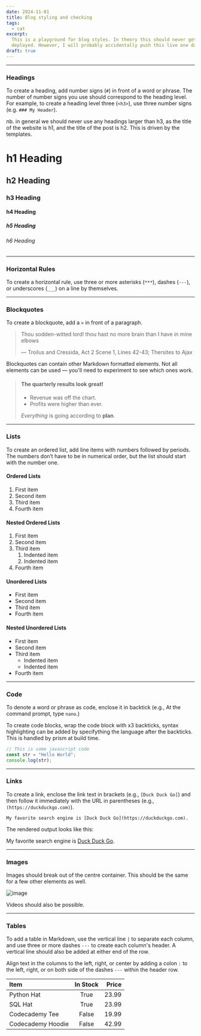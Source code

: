 ```yaml
---
date: 2024-11-01
title: Blog styling and checking
tags:
  - cat
excerpt:
  This is a playground for blog styles. In theory this should never get
  deployed. However, I will probably accidentally push this live one day.
draft: true
---
```


---

### Headings

To create a heading, add number signs (`#`) in front of a word or phrase. The
number of number signs you use should correspond to the heading level. For
example, to create a heading level three (`<h3>`), use three number signs (e.g.
`### My Header`).

nb. in general we should never use any headings larger than h3, as the title of
the website is h1, and the title of the post is h2. This is driven by the
templates.

# h1 Heading

## h2 Heading

### h3 Heading

#### h4 Heading

##### h5 Heading

###### h6 Heading

---

### Horizontal Rules

To create a horizontal rule, use three or more asterisks (`***`), dashes
(`---`), or underscores (`___`) on a line by themselves.

---

### Blockquotes

To create a blockquote, add a `>` in front of a paragraph.

> Thou sodden-witted lord! thou hast no more brain than I have in mine elbows
>
> — Troilus and Cressida, Act 2 Scene 1, Lines 42-43; Thersites to Ajax

Blockquotes can contain other Markdown formatted elements. Not all elements can
be used — you'll need to experiment to see which ones work.

> #### The quarterly results look great!
>
> - Revenue was off the chart.
> - Profits were higher than ever.
>
> _Everything_ is going according to **plan**.

---

### Lists

To create an ordered list, add line items with numbers followed by periods. The
numbers don’t have to be in numerical order, but the list should start with the
number one.

#### Ordered Lists

1. First item
2. Second item
3. Third item
4. Fourth item

#### Nested Ordered Lists

1. First item
2. Second item
3. Third item
   1. Indented item
   2. Indented item
4. Fourth item

#### Unordered Lists

- First item
- Second item
- Third item
- Fourth item

#### Nested Unordered Lists

- First item
- Second item
- Third item
  - Indented item
  - Indented item
- Fourth item

---

### Code

To denote a word or phrase as code, enclose it in backtick (e.g., At the command
prompt, type `nano`.)

To create code blocks, wrap the code block with x3 backticks, syntax
highlighting can be added by specifything the language after the backticks. This
is handled by prism at build time.

```javascript
// This is some javascript code
const str = "Hello World";
console.log(str);
```

---

### Links

To create a link, enclose the link text in brackets (e.g., `[Duck Duck Go]`) and
then follow it immediately with the URL in parentheses (e.g.,
`(https://duckduckgo.com)`).

```
My favorite search engine is [Duck Duck Go](https://duckduckgo.com).
```

The rendered output looks like this:

My favorite search engine is [Duck Duck Go](https://duckduckgo.com).

---

### Images

Images should break out of the centre container. This should be the same for a
few other elements as well.

![image](https://images.pexels.com/photos/28220159/pexels-photo-28220159/free-photo-of-landscape-sunset-water-hill.jpeg?auto=compress&cs=tinysrgb&w=1260&h=750&dpr=1)

Videos should also be possible.

---

### Tables

To add a table in Markdown, use the vertical line `|` to separate each column,
and use three or more dashes `---` to create each column's header. A vertical
line should also be added at either end of the row.

Align text in the columns to the left, right, or center by adding a colon `:` to
the left, right, or on both side of the dashes `---` within the header row.

| Item              | In Stock | Price |
| :---------------- | :------: | ----: |
| Python Hat        |   True   | 23.99 |
| SQL Hat           |   True   | 23.99 |
| Codecademy Tee    |  False   | 19.99 |
| Codecademy Hoodie |  False   | 42.99 |
